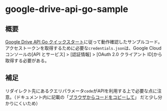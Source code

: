 # google-drive-api-go-sample
## 概要
[Google Drive API Go クイックスタート](https://developers.google.com/drive/api/quickstart/go?hl=ja)に従って動作確認したサンプルコード。   
アクセストークンを取得するために必要な`credentials.json`は、Google Cloud コンソールの[API とサービス] > [認証情報] > [OAuth 2.0 クライアント ID]から取得する必要がある。  

## 補足
リダイレクト先にあるクエリパラメータ`code`がAPIを利用する上で必要な点に注意。（ドキュメント内に記載の「[ブラウザからコードをコピーして](https://developers.google.com/drive/api/quickstart/go?hl=ja#:~:text=%E3%82%AF%E3%83%AA%E3%83%83%E3%82%AF%E3%81%97%E3%81%BE%E3%81%99%E3%80%82-,%E3%83%96%E3%83%A9%E3%82%A6%E3%82%B6%E3%81%8B%E3%82%89%E3%82%B3%E3%83%BC%E3%83%89%E3%82%92%E3%82%B3%E3%83%94%E3%83%BC%E3%81%97%E3%81%A6,-%E3%80%81%E3%82%B3%E3%83%9E%E3%83%B3%E3%83%89%E3%83%A9%E3%82%A4%E3%83%B3%20%E3%83%97%E3%83%AD%E3%83%B3%E3%83%97%E3%83%88)」
だと少し分かりにくいため）
